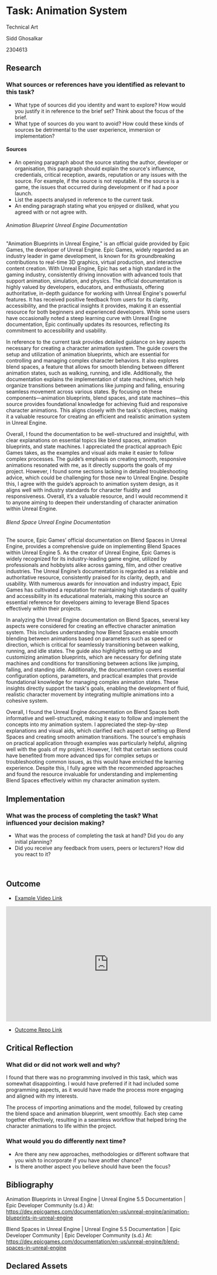 # Task: Animation System

Technical Art

Sidd Ghosalkar

2304613

## Research

### What sources or references have you identified as relevant to this task?

- What type of sources did you identity and want to explore? How would you justify it in reference to the brief set? Think about the focus of the brief.
- What type of sources do you want to avoid? How could these kinds of sources be detrimental to the user experience, immersion or implementation?

#### Sources

- An opening paragraph about the source stating the author, developer or organisation, this paragraph should explain the source's influence, credentials, critical reception, awards, reputation or any issues with the source. For example, if the source is not reputable. If the source is a game, the issues that occurred during development or if had a poor launch.
- List the aspects analysed in reference to the current task.
- An ending paragraph stating what you enjoyed or disliked, what you agreed with or not agree with.

###### Animation Blueprint Unreal Engine Documentation

"Animation Blueprints in Unreal Engine," is an official guide provided by Epic Games, the developer of Unreal Engine. Epic Games, widely regarded as an industry leader in game development, is known for its groundbreaking contributions to real-time 3D graphics, virtual production, and interactive content creation. With Unreal Engine, Epic has set a high standard in the gaming industry, consistently driving innovation with advanced tools that support animation, simulation, and physics. The official documentation is highly valued by developers, educators, and enthusiasts, offering authoritative, in-depth guidance for working with Unreal Engine's powerful features. It has received positive feedback from users for its clarity, accessibility, and the practical insights it provides, making it an essential resource for both beginners and experienced developers. While some users have occasionally noted a steep learning curve with Unreal Engine documentation, Epic continually updates its resources, reflecting its commitment to accessibility and usability.

In reference to the current task provides detailed guidance on key aspects necessary for creating a character animation system. The guide covers the setup and utilization of animation blueprints, which are essential for controlling and managing complex character behaviors. It also explores blend spaces, a feature that allows for smooth blending between different animation states, such as walking, running, and idle. Additionally, the documentation explains the implementation of state machines, which help organize transitions between animations like jumping and falling, ensuring seamless movement across various states. By focusing on these components—animation blueprints, blend spaces, and state machines—this source provides foundational knowledge for achieving fluid and responsive character animations. This aligns closely with the task's objectives, making it a valuable resource for creating an efficient and realistic animation system in Unreal Engine.

Overall, I found the documentation to be well-structured and insightful, with clear explanations on essential topics like blend spaces, animation blueprints, and state machines. I appreciated the practical approach Epic Games takes, as the examples and visual aids make it easier to follow complex processes. The guide’s emphasis on creating smooth, responsive animations resonated with me, as it directly supports the goals of my project. However, I found some sections lacking in detailed troubleshooting advice, which could be challenging for those new to Unreal Engine. Despite this, I agree with the guide’s approach to animation system design, as it aligns well with industry standards for character fluidity and responsiveness. Overall, it’s a valuable resource, and I would recommend it to anyone aiming to deepen their understanding of character animation within Unreal Engine.

###### Blend Space Unreal Engine Documentation

The source, Epic Games’ official documentation on Blend Spaces in Unreal Engine, provides a comprehensive guide on implementing Blend Spaces within Unreal Engine 5. As the creator of Unreal Engine, Epic Games is widely recognized for its industry-leading game engine, utilized by professionals and hobbyists alike across gaming, film, and other creative industries. The Unreal Engine’s documentation is regarded as a reliable and authoritative resource, consistently praised for its clarity, depth, and usability. With numerous awards for innovation and industry impact, Epic Games has cultivated a reputation for maintaining high standards of quality and accessibility in its educational materials, making this source an essential reference for developers aiming to leverage Blend Spaces effectively within their projects.

In analyzing the Unreal Engine documentation on Blend Spaces, several key aspects were considered for creating an effective character animation system. This includes understanding how Blend Spaces enable smooth blending between animations based on parameters such as speed or direction, which is critical for seamlessly transitioning between walking, running, and idle states. The guide also highlights setting up and customizing animation blueprints, which are necessary for defining state machines and conditions for transitioning between actions like jumping, falling, and standing idle. Additionally, the documentation covers essential configuration options, parameters, and practical examples that provide foundational knowledge for managing complex animation states. These insights directly support the task's goals, enabling the development of fluid, realistic character movement by integrating multiple animations into a cohesive system.

Overall, I found the Unreal Engine documentation on Blend Spaces both informative and well-structured, making it easy to follow and implement the concepts into my animation system. I appreciated the step-by-step explanations and visual aids, which clarified each aspect of setting up Blend Spaces and creating smooth animation transitions. The source's emphasis on practical application through examples was particularly helpful, aligning well with the goals of my project. However, I felt that certain sections could have benefited from more advanced tips for complex setups or troubleshooting common issues, as this would have enriched the learning experience. Despite this, I fully agree with the recommended approaches and found the resource invaluable for understanding and implementing Blend Spaces effectively within my character animation system.

## Implementation

### What was the process of completing the task? What influenced your decision making?

- What was the process of completing the task at hand? Did you do any initial planning?
- Did you receive any feedback from users, peers or lecturers? How did you react to it?

<br>

## Outcome


- [Example Video Link](https://www.youtube.com/watch?v=rYyjzmbGlaE)

<iframe width="560" height="315" src="https://www.youtube.com/embed/rYyjzmbGlaE?si=r3oDIcSgJN-xUVnJ" title="YouTube video player" frameborder="0" allow="accelerometer; autoplay; clipboard-write; encrypted-media; gyroscope; picture-in-picture; web-share" referrerpolicy="strict-origin-when-cross-origin" allowfullscreen></iframe>

- [Outcome Repo Link](https://github.com/SiddPlus/Technical-Art-Alive-Game/tree/main)

## Critical Reflection

### What did or did not work well and why?

I found that there was no programming involved in this task, which was somewhat disappointing. I would have preferred if it had included some programming aspects, as it would have made the process more engaging and aligned with my interests.

The process of importing animations and the model, followed by creating the blend space and animation blueprint, went smoothly. Each step came together effectively, resulting in a seamless workflow that helped bring the character animations to life within the project.

### What would you do differently next time?

- Are there any new approaches, methodologies or different software that you wish to incorporate if you have another chance?
- Is there another aspect you believe should have been the focus?



## Bibliography

Animation Blueprints in Unreal Engine | Unreal Engine 5.5 Documentation | Epic Developer Community (s.d.) At: https://dev.epicgames.com/documentation/en-us/unreal-engine/animation-blueprints-in-unreal-engine

Blend Spaces in Unreal Engine | Unreal Engine 5.5 Documentation | Epic Developer Community | Epic Developer Community (s.d.) At: https://dev.epicgames.com/documentation/en-us/unreal-engine/blend-spaces-in-unreal-engine

## Declared Assets
